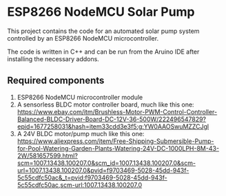 # ESP8266 NodeMCU Solar Pump
This project contains the code for an automated solar pump system controlled by an ESP8266 NodeMCU microcontroller.

The code is written in C++ and can be run from the Aruino IDE after installing the necessary addons.

## Required components
1. ESP8266 NodeMCU microcontroller module
2. A sensorless BLDC motor controller board, much like this one: https://www.ebay.com/itm/Brushless-Motor-PWM-Control-Controller-Balanced-BLDC-Driver-Board-DC-12V-36-500W/222496547829?epid=1677258031&hash=item33cdd3e3f5:g:YW0AAOSwuMZZCJgl 
3. A 24V BLDC motor/pump much like this one: https://www.aliexpress.com/item/Free-Shipping-Submersible-Pump-for-Pool-Watering-Garden-Plants-Watering-24V-DC-1000LPH-8M-43-2W/581657599.html?scm=1007.13438.100207.0&scm_id=1007.13438.100207.0&scm-url=1007.13438.100207.0&pvid=f9703469-5028-45dd-943f-5c55cdfc50ac&_t=pvid:f9703469-5028-45dd-943f-5c55cdfc50ac,scm-url:1007.13438.100207.0
